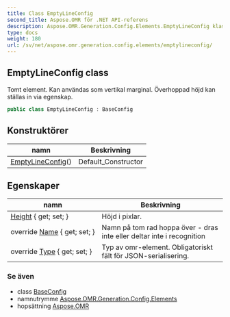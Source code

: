 ```yaml
---
title: Class EmptyLineConfig
second_title: Aspose.OMR för .NET API-referens
description: Aspose.OMR.Generation.Config.Elements.EmptyLineConfig klass. Tomt element. Kan användas som vertikal marginal. Överhoppad höjd kan ställas in via egenskap.
type: docs
weight: 180
url: /sv/net/aspose.omr.generation.config.elements/emptylineconfig/
---
```

## EmptyLineConfig class

Tomt element. Kan användas som vertikal marginal. Överhoppad höjd kan ställas in via egenskap.

```csharp
public class EmptyLineConfig : BaseConfig
```

## Konstruktörer

| namn | Beskrivning |
| --- | --- |
| [EmptyLineConfig](emptylineconfig/)() | Default_Constructor |

## Egenskaper

| namn | Beskrivning |
| --- | --- |
| [Height](../../aspose.omr.generation.config.elements/emptylineconfig/height/) { get; set; } | Höjd i pixlar. |
| override [Name](../../aspose.omr.generation.config.elements/emptylineconfig/name/) { get; set; } | Namn på tom rad hoppa över - dras inte eller deltar inte i recognition |
| override [Type](../../aspose.omr.generation.config.elements/emptylineconfig/type/) { get; set; } | Typ av omr-element. Obligatoriskt fält för JSON-serialisering. |

### Se även

* class [BaseConfig](../../aspose.omr.generation.config/baseconfig/)
* namnutrymme [Aspose.OMR.Generation.Config.Elements](../../aspose.omr.generation.config.elements/)
* hopsättning [Aspose.OMR](../../)


